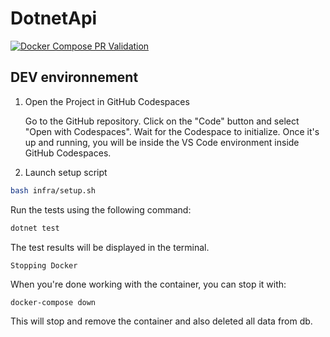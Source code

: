 # DotnetApi

[![Docker Compose PR Validation](https://github.com/Latitude-OpenDATA-SIO-Saintbe/DotnetApi/actions/workflows/Docker.yml/badge.svg)](https://github.com/Latitude-OpenDATA-SIO-Saintbe/DotnetApi/actions/workflows/Docker.yml)

## DEV environnement

1. Open the Project in GitHub Codespaces

    Go to the GitHub repository.
    Click on the "Code" button and select "Open with Codespaces".
    Wait for the Codespace to initialize. Once it's up and running, you will be inside the VS Code environment inside GitHub Codespaces.


2. Launch setup script

```bash
bash infra/setup.sh
```

Run the tests using the following command:

```bash
dotnet test
```

The test results will be displayed in the terminal.

    Stopping Docker

When you're done working with the container, you can stop it with:

```baash
docker-compose down
```

This will stop and remove the container and also deleted all data from db.
